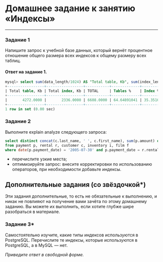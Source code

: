 # Домашнее задание к занятию «Индексы»

---

### Задание 1

Напишите запрос к учебной базе данных, который вернёт процентное отношение общего размера всех индексов к общему размеру всех таблиц.

#### Ответ на задание 1.

```SQL
mysql> select sum(data_length/1024) AS "Total table, Kb", sum(index_length/1024) AS "Total index, Kb", sum((data_length + index_length)/1024) AS TOTAL, sum(data_length/1024)/sum((data_length + index_length)/1024) * 100 AS "Tables %", sum(index_length/1024)/sum((data_length + index_length)/1024) * 100 AS "Index %" from information_schema.tables where table_schema='sakila';
+-----------------+-----------------+-----------+-------------+-------------+
| Total table, Kb | Total index, Kb | TOTAL     | Tables %    | Index %     |
+-----------------+-----------------+-----------+-------------+-------------+
|       4272.0000 |       2336.0000 | 6608.0000 | 64.64891041 | 35.35108959 |
+-----------------+-----------------+-----------+-------------+-------------+
1 row in set (0.00 sec)


```

### Задание 2

Выполните explain analyze следующего запроса:
```sql
select distinct concat(c.last_name, ' ', c.first_name), sum(p.amount) over (partition by c.customer_id, f.title)
from payment p, rental r, customer c, inventory i, film f
where date(p.payment_date) = '2005-07-30' and p.payment_date = r.rental_date and r.customer_id = c.customer_id and i.inventory_id = r.inventory_id
```
- перечислите узкие места;
- оптимизируйте запрос: внесите корректировки по использованию операторов, при необходимости добавьте индексы.

## Дополнительные задания (со звёздочкой*)
Эти задания дополнительные, то есть не обязательные к выполнению, и никак не повлияют на получение вами зачёта по этому домашнему заданию. Вы можете их выполнить, если хотите глубже шире разобраться в материале.

### Задание 3*

Самостоятельно изучите, какие типы индексов используются в PostgreSQL. Перечислите те индексы, которые используются в PostgreSQL, а в MySQL — нет.

*Приведите ответ в свободной форме.*
